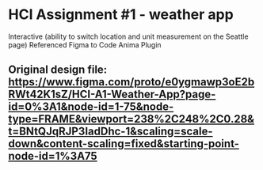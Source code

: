 # HCI Assignment #1 - weather app
Interactive (ability to switch location and unit measurement on the Seattle page)
Referenced Figma to Code Anima Plugin

## Original design file: https://www.figma.com/proto/e0ygmawp3oE2bRWt42K1sZ/HCI-A1-Weather-App?page-id=0%3A1&node-id=1-75&node-type=FRAME&viewport=238%2C248%2C0.28&t=BNtQJqRJP3IadDhc-1&scaling=scale-down&content-scaling=fixed&starting-point-node-id=1%3A75 
